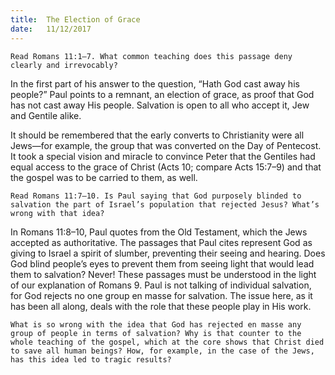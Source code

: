 ```yaml
---
title:  The Election of Grace
date:   11/12/2017
---
```


`Read Romans 11:1–7. What common teaching does this passage deny clearly and irrevocably?`

In the first part of his answer to the question, “Hath God cast away his people?” Paul points to a remnant, an election of grace, as proof that God has not cast away His people. Salvation is open to all who accept it, Jew and Gentile alike.

It should be remembered that the early converts to Christianity were all Jews—for example, the group that was converted on the Day of Pentecost. It took a special vision and miracle to convince Peter that the Gentiles had equal access to the grace of Christ (Acts 10; compare Acts 15:7–9) and that the gospel was to be carried to them, as well.

`Read Romans 11:7–10. Is Paul saying that God purposely blinded to salvation the part of Israel’s population that rejected Jesus? What’s wrong with that idea?`

In Romans 11:8–10, Paul quotes from the Old Testament, which the Jews accepted as authoritative. The passages that Paul cites represent God as giving to Israel a spirit of slumber, preventing their seeing and hearing. Does God blind people’s eyes to prevent them from seeing light that would lead them to salvation? Never! These passages must be understood in the light of our explanation of Romans 9. Paul is not talking of individual salvation, for God rejects no one group en masse for salvation. The issue here, as it has been all along, deals with the role that these people play in His work.

`What is so wrong with the idea that God has rejected en masse any group of people in terms of salvation? Why is that counter to the whole teaching of the gospel, which at the core shows that Christ died to save all human beings? How, for example, in the case of the Jews, has this idea led to tragic results?`